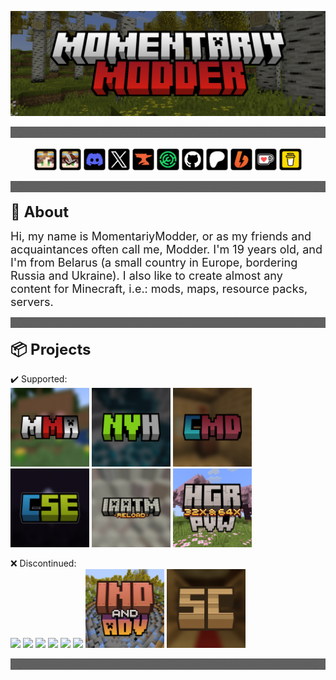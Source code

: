 <p><strong><img src="https://raw.githubusercontent.com/MomentariyModder/branding/main/sites/banner/banner.png" alt=""/></strong></p>
<p><img src="https://raw.githubusercontent.com/MomentariyModder/branding/main/sites/site/line.png" alt="" /></p>
<p style="text-align: center;"><a href="https://momentariymodder.xyz/" target="_blank" rel="noopener noreferrer"><img title="Website" src="https://raw.githubusercontent.com/MomentariyModder/branding/main/sites/links/website.png" alt="Website" width="7%" /></a> <a href="https://momentariymodder.xyz/wiki" target="_blank" rel="noopener noreferrer"><img title="Wiki" src="https://raw.githubusercontent.com/MomentariyModder/branding/main/sites/links/wiki.png" alt="Wiki" width="7%" /></a> <a href="https://discord.com/invite/9XqgjRd" target="_blank" rel="noopener noreferrer"><img title="Discord" src="https://raw.githubusercontent.com/MomentariyModder/branding/main/sites/links/discord.png" alt="Discord" width="7%" /></a> <a href="https://twitter.com/momentariymoder"><img title="X/Twitter" src="https://raw.githubusercontent.com/MomentariyModder/branding/main/sites/links/x.png" alt="X/Twitter" width="7%" /></a> <a href="https://www.curseforge.com/members/momentariymodder" target="_blank" rel="noopener noreferrer"><img title="CurseForge" src="https://raw.githubusercontent.com/MomentariyModder/branding/main/sites/links/curseforge.png" alt="CurseForge" width="7%" /></a> <a href="https://modrinth.com/user/momentariymodder" target="_blank" rel="noopener noreferrer"><img title="Modrinth" src="https://raw.githubusercontent.com/MomentariyModder/branding/main/sites/links/Modrinth.png" alt="Modrinth" width="7%" /></a> <a href="https://github.com/MomentariyModder" target="_blank" rel="noopener noreferrer"><img title="GitHub" src="https://raw.githubusercontent.com/MomentariyModder/branding/main/sites/links/GitHub.png" alt="GitHub" width="7%" /></a> <a href="https://patreon.com/momentariymodder"><img title="Patreon" src="https://raw.githubusercontent.com/MomentariyModder/branding/main/sites/links/patreon.png" alt="Patreon" width="7%" /></a> <a href="https://boosty.to/momentariymodder"><img title="Boosty" src="https://raw.githubusercontent.com/MomentariyModder/branding/main/sites/links/boosty.png" alt="Boosty" width="7%" /></a> <a href="https://ko-fi.com/momentariymodder"><img title="Ko-fi" src="https://raw.githubusercontent.com/MomentariyModder/branding/main/sites/links/ko-fi.png" alt="Ko-fi" width="7%" /></a> <a href="https://www.buymeacoffee.com/momentariymodder"><img title="Buy Me a Coffee!" src="https://raw.githubusercontent.com/MomentariyModder/branding/main/sites/links/buymeacoffee.png" alt="Buy Me a Coffee!" width="7%" /></a></p>
<p><img src="https://raw.githubusercontent.com/MomentariyModder/branding/main/sites/site/line.png" alt="" /></p>
<p><span style="font-size: 24px;"><strong>📖 About</strong></span></p>
<p><a style="text-align: left;"><span style="font-size: 18px;">Hi, my name is MomentariyModder, or as my friends and acquaintances often call me, Modder. I'm 19 years old, and I'm from Belarus (a small country in Europe, bordering Russia and Ukraine). I also like to create almost any content for Minecraft, i.e.: mods, maps, resource packs, servers.</span></a></p>
<p><img src="https://raw.githubusercontent.com/MomentariyModder/branding/main/sites/site/line.png" alt="" /></p>
<p>
<p><span style="font-size: 24px;"><strong>📦 Projects</strong></span></p>
<p>
<a>️️✔️ Supported:</a><br>
<a href="https://momentariymodder.xyz/projects/applications"><img src="https://raw.githubusercontent.com/MomentariyModder/branding/main/projects/momentariymodderapplications/avatar.png" width="25%" /></a>
<a href="https://momentariymodder.xyz/projects/night-vision-helmets"><img src="https://raw.githubusercontent.com/MomentariyModder/branding/main/projects/night_vision_helmets/avatar.png" width="25%" /></a>
<a href="https://momentariymodder.xyz/projects/created-music-discs"><img src="https://raw.githubusercontent.com/MomentariyModder/branding/main/projects/created_music_discs/avatar.png" width="25%" /></a>
<a href="https://momentariymodder.xyz/projects/created-spawn-eggs"><img src="https://raw.githubusercontent.com/MomentariyModder/branding/main/projects/created_spawn_eggs/avatar.png" width="25%" /></a>
<a href="https://momentariymodder.xyz/projects/its-all-about-money-reload"><img src="https://raw.githubusercontent.com/MomentariyModder/branding/main/projects/its_all_about_money_reload/avatar.png" width="25%" /></a>
<a href="https://momentariymodder.xyz/projects/hunger-priview"><img src="https://raw.githubusercontent.com/MomentariyModder/branding/main/projects/hungerpriview/avatar.png" width="25%" /></a>
</p>
<p>
<a>❌ Discontinued:</a><br>
<a href="https://momentariymodder.xyz/projects/momentariy-core"><img src="https://momentariymodder.xyz/img/projects/momentariycore/avatar.png" width="25%" /></a>
<a href="https://momentariymodder.xyz/projects/momentariy-core2"><img src="https://momentariymodder.xyz/img/projects/momentariycore2/avatar.png" width="25%" /></a>
<a href="https://momentariymodder.xyz/projects/glass-doors"><img src="https://momentariymodder.xyz/img/projects/glass_doors/avatar.png" width="25%" /></a>
<a href="https://momentariymodder.xyz/projects/perodiumcraft"><img src="https://momentariymodder.xyz/img/projects/perodiumcraft/perodiumcraft2.png" width="25%" /></a>
<a href="https://momentariymodder.xyz/projects/spongebob-squarepants-reload"><img src="https://momentariymodder.xyz/img/projects/spongebobsquarepentsreload/spongebobsquepents.png" width="25%" /></a>
<a href="https://momentariymodder.xyz/projects/window-doors-and-trapdoors"><img src="https://momentariymodder.xyz/img/projects/window_doors_and_trapdoors/window_doors_and_trapdoors_avatar.png" width="25%" /></a>
<a href="https://momentariymodder.xyz/projects/industrial-and-adventure"><img src="https://raw.githubusercontent.com/MomentariyModder/branding/main/projects/industrial_and_adventure/avatar.png" width="25%" /></a>
<a href="https://momentariymodder.xyz/projects/storage-crate"><img src="https://raw.githubusercontent.com/MomentariyModder/branding/main/projects/storage_crate/avatar.png" width="25%" /></a>
</p>
<p><img src="https://raw.githubusercontent.com/MomentariyModder/branding/main/sites/site/line.png" alt="" /></p>
